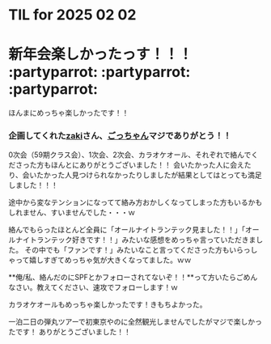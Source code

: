 # TIL for 2025 02 02
# 新年会楽しかったっす！！！ :partyparrot: :partyparrot: :partyparrot:

ほんまにめっちゃ楽しかったです！！

### 企画してくれた[zaki](https://chat.runteq.jp/runteq/channels/times_59b_yamazaki_hiroshi)さん、[ごっちゃん](https://chat.runteq.jp/runteq/channels/times_59a_goto_shota)マジでありがとう！！

0次会（59期クラス会）、1次会、2次会、カラオケオール、それぞれで絡んでくださった方もほんとにありがとうございました！！
会いたかった人に会えたり、会いたかった人見つけられなかったりしましたが結果としてはとっても満足しました！！！

途中から変なテンションになってて絡み方おかしくなってしまった方もいるかもしれません、すいませんでした・・・ｗ

絡んでもらったほとんど全員に「オールナイトランテック見ました！！」「オールナイトランテック好きです！！」みたいな感想をめっちゃ言っていただきました。
その中でも「ファンです！」みたいなこと言ってくださった方もいらっしゃって嬉しすぎてめっちゃ気が大きくなってました。ｗｗ

**俺/私、絡んだのにSPFとかフォローされてないぞ！！**って方いたらごめんなさい。教えてください、速攻でフォローします！ｗ

カラオケオールもめっちゃ楽しかったです！きもちよかった。

一泊二日の弾丸ツアーで初東京やのに全然観光しませんでしたがマジで楽しかったです！
ありがとうございました！！
